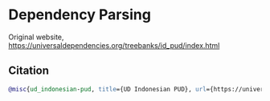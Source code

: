# Dependency Parsing

Original website, https://universaldependencies.org/treebanks/id_pud/index.html

## Citation

```bibtex
@misc{ud_indonesian-pud, title={UD Indonesian PUD}, url={https://universaldependencies.org/treebanks/id_pud/index.html}, journal={UD_Indonesian-PUD}}
```